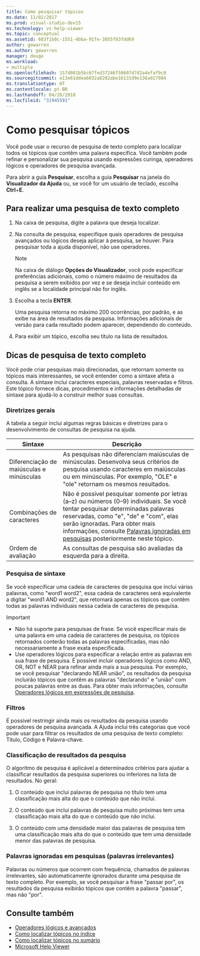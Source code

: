 ```yaml
---
title: Como pesquisar tópicos
ms.date: 11/02/2017
ms.prod: visual-studio-dev15
ms.technology: vs-help-viewer
ms.topic: conceptual
ms.assetid: 683f1b0c-1551-4bba-91fe-3855f03fdd69
author: gewarren
ms.author: gewarren
manager: douge
ms.workload:
- multiple
ms.openlocfilehash: 157d081b5bc67fed37246f50607d7d2a4efaf9c0
ms.sourcegitcommit: e13e61ddea6032a8282abe16131d9e136a927984
ms.translationtype: HT
ms.contentlocale: pt-BR
ms.lasthandoff: 04/26/2018
ms.locfileid: "31945591"
---
```

# <a name="how-to-search-for-topics"></a>Como pesquisar tópicos

Você pode usar o recurso de pesquisa de texto completo para localizar todos os tópicos que contêm uma palavra específica. Você também pode refinar e personalizar sua pesquisa usando expressões curinga, operadores lógicos e operadores de pesquisa avançada.

Para abrir a guia **Pesquisar**, escolha a guia **Pesquisar** na janela do **Visualizador da Ajuda** ou, se você for um usuário de teclado, escolha **Ctrl**+**E**.

## <a name="to-perform-a-full-text-search"></a>Para realizar uma pesquisa de texto completo

1.  Na caixa de pesquisa, digite a palavra que deseja localizar.

2.  Na consulta de pesquisa, especifique quais operadores de pesquisa avançados ou lógicos deseja aplicar à pesquisa, se houver. Para pesquisar toda a ajuda disponível, não use operadores.

    > [!NOTE]
    > Na caixa de diálogo **Opções do Visualizador**, você pode especificar preferências adicionais, como o número máximo de resultados da pesquisa a serem exibidos por vez e se deseja incluir conteúdo em inglês se a localidade principal não for inglês.

3.  Escolha a tecla **ENTER**.

     Uma pesquisa retorna no máximo 200 ocorrências, por padrão, e as exibe na área de resultados da pesquisa. Informações adicionais de versão para cada resultado podem aparecer, dependendo do conteúdo.

4.  Para exibir um tópico, escolha seu título na lista de resultados.

## <a name="full-text-search-tips"></a>Dicas de pesquisa de texto completo

Você pode criar pesquisas mais direcionadas, que retornam somente os tópicos mais interessantes, se você entender como a sintaxe afeta a consulta. A sintaxe inclui caracteres especiais, palavras reservadas e filtros. Este tópico fornece dicas, procedimentos e informações detalhadas de sintaxe para ajudá-lo a construir melhor suas consultas.

### <a name="general-guidelines"></a>Diretrizes gerais

A tabela a seguir inclui algumas regras básicas e diretrizes para o desenvolvimento de consultas de pesquisa na ajuda.

|Sintaxe|Descrição|
|------------|-----------------|
|Diferenciação de maiúsculas e minúsculas|As pesquisas não diferenciam maiúsculas de minúsculas. Desenvolva seus critérios de pesquisa usando caracteres em maiúsculas ou em minúsculas. Por exemplo, "OLE" e "ole" retornam os mesmos resultados.|
|Combinações de caracteres|Não é possível pesquisar somente por letras (a–z) ou números (0–9) individuais. Se você tentar pesquisar determinadas palavras reservadas, como "e", "de" e "com", elas serão ignoradas. Para obter mais informações, consulte [Palavras ignoradas em pesquisas](#stopwords) posteriormente neste tópico.|
|Ordem de avaliação|As consultas de pesquisa são avaliadas da esquerda para a direita.|

### <a name="search-syntax"></a>Pesquisa de sintaxe

Se você especificar uma cadeia de caracteres de pesquisa que inclui várias palavras, como "word1 word2", essa cadeia de caracteres será equivalente a digitar "word1 AND word2", que retornará apenas os tópicos que contêm todas as palavras individuais nessa cadeia de caracteres de pesquisa.

> [!IMPORTANT]
> - Não há suporte para pesquisas de frase. Se você especificar mais de uma palavra em uma cadeia de caracteres de pesquisa, os tópicos retornados conterão todas as palavras especificadas, mas não necessariamente a frase exata especificada.
> - Use operadores lógicos para especificar a relação entre as palavras em sua frase de pesquisa. É possível incluir operadores lógicos como AND, OR, NOT e NEAR para refinar ainda mais a sua pesquisa. Por exemplo, se você pesquisar "declarando NEAR união", os resultados da pesquisa incluirão tópicos que contêm as palavras "declarando" e "união" com poucas palavras entre as duas. Para obter mais informações, consulte [Operadores lógicos em expressões de pesquisa](../ide/logical-operators-in-search-expressions.md).

### <a name="filters"></a>Filtros

É possível restringir ainda mais os resultados da pesquisa usando operadores de pesquisa avançada. A Ajuda inclui três categorias que você pode usar para filtrar os resultados de uma pesquisa de texto completo: Título, Código e Palavra-chave.

### <a name="ranking-of-search-results"></a>Classificação de resultados da pesquisa

O algoritmo de pesquisa é aplicável a determinados critérios para ajudar a classificar resultados da pesquisa superiores ou inferiores na lista de resultados. No geral:

1.  O conteúdo que inclui palavras de pesquisa no título tem uma classificação mais alta do que o conteúdo que não inclui.

2.  O conteúdo que inclui palavras de pesquisa muito próximas tem uma classificação mais alta do que o conteúdo que não inclui.

3.  O conteúdo com uma densidade maior das palavras de pesquisa tem uma classificação mais alta do que o conteúdo que tem uma densidade menor das palavras de pesquisa.

### <a name="stopwords"> Palavras ignoradas em pesquisas (palavras irrelevantes)</a>

Palavras ou números que ocorrem com frequência, chamados de palavras irrelevantes, são automaticamente ignorados durante uma pesquisa de texto completo. Por exemplo, se você pesquisar a frase "passar por", os resultados da pesquisa exibirão tópicos que contêm a palavra "passar", mas não "por".

## <a name="see-also"></a>Consulte também

- [Operadores lógicos e avançados](../ide/logical-operators-in-search-expressions.md)
- [Como localizar tópicos no índice](../ide/how-to-find-topics-in-the-index.md)
- [Como localizar tópicos no sumário](../ide/how-to-find-topics-in-the-table-of-contents.md)
- [Microsoft Help Viewer](../ide/microsoft-help-viewer.md)